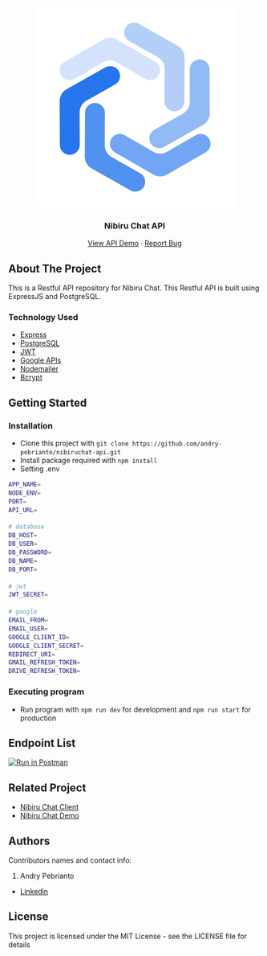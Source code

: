 <div align="center">
  <img src="./readme/logo.svg" />
</div>
<h3 align="center">Nibiru Chat API</h3>
<p align="center">
  <a href="https://nibiru-chat.herokuapp.com/">View API Demo</a>
  ·
  <a href="https://github.com/andry-pebrianto/nibiruchat-api/issues">Report Bug</a>
</p>

<!-- ABOUT THE PROJECT -->

## About The Project

This is a Restful API repository for Nibiru Chat. This Restful API is built using ExpressJS and PostgreSQL.

### Technology Used

- [Express](https://expressjs.com/)
- [PostgreSQL](https://www.postgresql.org/)
- [JWT](https://jwt.io/)
- [Google APIs](https://github.com/googleapis/google-api-nodejs-client)
- [Nodemailer](https://nodemailer.com/about/)
- [Bcrypt](https://www.npmjs.com/package/bcrypt)

## Getting Started

### Installation

- Clone this project with `git clone https://github.com/andry-pebrianto/nibiruchat-api.git`
- Install package required with `npm install`
- Setting .env

```bash
APP_NAME=
NODE_ENV=
PORT=
API_URL=

# database
DB_HOST=
DB_USER=
DB_PASSWORD=
DB_NAME=
DB_PORT=

# jwt
JWT_SECRET=

# google
EMAIL_FROM=
EMAIL_USER=
GOOGLE_CLIENT_ID=
GOOGLE_CLIENT_SECRET=
REDIRECT_URI=
GMAIL_REFRESH_TOKEN=
DRIVE_REFRESH_TOKEN=
```

### Executing program

- Run program with `npm run dev` for development and `npm run start` for production

## Endpoint List

[![Run in Postman](https://run.pstmn.io/button.svg)](https://app.getpostman.com/run-collection/13299472-95b35893-0243-4e38-aa85-c16051da1c37?action=collection%2Ffork&collection-url=entityId%3D13299472-95b35893-0243-4e38-aa85-c16051da1c37%26entityType%3Dcollection%26workspaceId%3Dfe5f6a4d-a8db-4a39-9852-e54fd7754e4c)

<!-- RELATED PROJECT -->

## Related Project

- [Nibiru Chat Client](https://github.com/andry-pebrianto/nibiruchat-client)
- [Nibiru Chat Demo](https://nibiruchat.netlify.app/)

## Authors

Contributors names and contact info:

1. Andry Pebrianto

- [Linkedin](https://www.linkedin.com/in/andry-pebrianto)

## License

This project is licensed under the MIT License - see the LICENSE file for details
